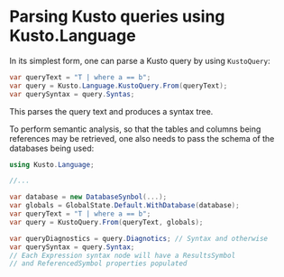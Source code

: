 # Parsing Kusto queries using Kusto.Language

In its simplest form, one can parse a Kusto query by using `KustoQuery`:

```csharp
var queryText = "T | where a == b";
var query = Kusto.Language.KustoQuery.From(queryText);
var querySyntax = query.Syntas;
```

This parses the query text and produces a syntax tree.

To perform semantic analysis, so that the tables and columns being references may
be retrieved, one also needs to pass the schema of the databases being used:

```csharp
using Kusto.Language;

//...

var database = new DatabaseSynbol(...);
var globals = GlobalState.Default.WithDatabase(database);
var queryText = "T | where a == b";
var query = KustoQuery.From(queryText, globals);

var queryDiagnostics = query.Diagnotics; // Syntax and otherwise
var querySyntax = query.Syntax;
// Each Expression syntax node will have a ResultsSymbol
// and ReferencedSymbol properties populated
```
